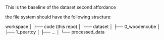 This is the baseline of the dataset second affordance 

the file system should have the following structure:

workspace
│
├── code (this repo)
│
├── dataset
│   ├── 0_woodencube
│   ├── 1_peartoy
│   ├── ...
│
└── processed_data


